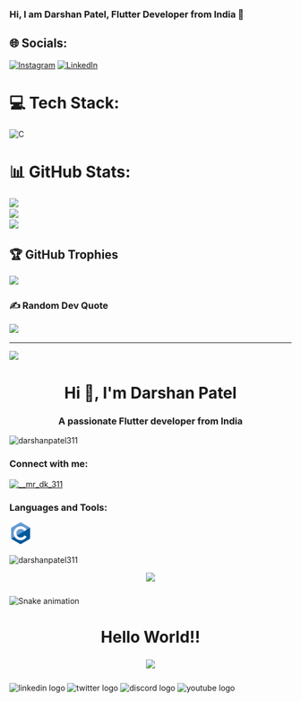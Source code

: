 ### Hi, I am Darshan Patel, Flutter Developer from India 👋

<!--
**DarshanPatel311/DarshanPatel311** is a ✨ _special_ ✨ repository because its `README.md` (this file) appears on your GitHub profile.

Here are some ideas to get you started:

- 🔭 I’m currently working on ...
- 🌱 I’m currently learning ...
- 👯 I’m looking to collaborate on ...
- 🤔 I’m looking for help with ...
- 💬 Ask me about ...
- 📫 How to reach me: ...
- 😄 Pronouns: ...
- ⚡ Fun fact: ...
-->


## 🌐 Socials:
[![Instagram](https://img.shields.io/badge/Instagram-%23E4405F.svg?logo=Instagram&logoColor=white)](https://instagram.com/https://www.instagram.com/__mr_dk_311/) [![LinkedIn](https://img.shields.io/badge/LinkedIn-%230077B5.svg?logo=linkedin&logoColor=white)](https://linkedin.com/in/https://www.linkedin.com/in/darshan-patel-9a543b280/) 

# 💻 Tech Stack:
![C](https://img.shields.io/badge/c-%2300599C.svg?style=for-the-badge&logo=c&logoColor=white)
# 📊 GitHub Stats:
![](https://github-readme-stats.vercel.app/api?username=DarshanPatel311&theme=default&hide_border=false&include_all_commits=true&count_private=false)<br/>
![](https://github-readme-streak-stats.herokuapp.com/?user=DarshanPatel311&theme=default&hide_border=false)<br/>
![](https://github-readme-stats.vercel.app/api/top-langs/?username=DarshanPatel311&theme=default&hide_border=false&include_all_commits=true&count_private=false&layout=compact)

## 🏆 GitHub Trophies
![](https://github-profile-trophy.vercel.app/?username=DarshanPatel311&theme=radical&no-frame=false&no-bg=true&margin-w=4)

### ✍️ Random Dev Quote
![](https://quotes-github-readme.vercel.app/api?type=horizontal&theme=radical)

---
[![](https://visitcount.itsvg.in/api?id=DarshanPatel311&icon=0&color=0)](https://visitcount.itsvg.in)
<h1 align="center">Hi 👋, I'm Darshan Patel</h1>
<h3 align="center">A passionate Flutter developer from India</h3>

<p align="left"> <img src="https://komarev.com/ghpvc/?username=darshanpatel311&label=Profile%20views&color=0e75b6&style=flat" alt="darshanpatel311" /> </p>

<h3 align="left">Connect with me:</h3>
<p align="left">
<a href="https://instagram.com/__mr_dk_311" target="blank"><img align="center" src="https://raw.githubusercontent.com/rahuldkjain/github-profile-readme-generator/master/src/images/icons/Social/instagram.svg" alt="__mr_dk_311" height="30" width="40" /></a>
</p>

<h3 align="left">Languages and Tools:</h3>
<p align="left"> <a href="https://www.cprogramming.com/" target="_blank" rel="noreferrer"> <img src="https://raw.githubusercontent.com/devicons/devicon/master/icons/c/c-original.svg" alt="c" width="40" height="40"/> </a> </p>

<p><img align="center" src="https://github-readme-stats.vercel.app/api/top-langs?username=darshanpatel311&show_icons=true&locale=en&layout=compact" alt="darshanpatel311" /></p>
<div align="center">
  <img height="300" src="https://encrypted-tbn0.gstatic.com/images?q=tbn:ANd9GcRn8FfxlTGytNYdMEGk750KT_H5yeF_ZvvvmQ&usqp=CAU"  />
</div>

###

<img src="https://raw.githubusercontent.com/DarshanPatel311/DarshanPatel311/output/snake.svg" alt="Snake animation" />

###

<h1 align="center">Hello World!!</h1>

###

<div align="center">
  <img src="https://profile-counter.glitch.me/DarshanPatel311/count.svg?"  />
</div>

###

<div align="left">
  <img src="https://raw.githubusercontent.com/maurodesouza/profile-readme-generator/master/src/assets/icons/social/linkedin/default.svg" width="52" height="40" alt="linkedin logo"  />
  <img src="https://raw.githubusercontent.com/maurodesouza/profile-readme-generator/master/src/assets/icons/social/twitter/default.svg" width="52" height="40" alt="twitter logo"  />
  <img src="https://raw.githubusercontent.com/maurodesouza/profile-readme-generator/master/src/assets/icons/social/discord/default.svg" width="52" height="40" alt="discord logo"  />
  <img src="https://raw.githubusercontent.com/maurodesouza/profile-readme-generator/master/src/assets/icons/social/youtube/default.svg" width="52" height="40" alt="youtube logo"  />
</div>

###


<!-- Proudly created with GPRM ( https://gprm.itsvg.in ) -->
